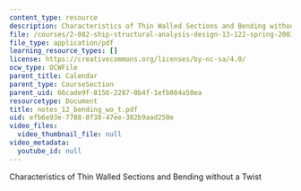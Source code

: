 ```yaml
---
content_type: resource
description: Characteristics of Thin Walled Sections and Bending without a Twist
file: /courses/2-082-ship-structural-analysis-design-13-122-spring-2003/efb6e93e77888f3847ee382b9aad250e_notes_12_bending_wo_t.pdf
file_type: application/pdf
learning_resource_types: []
license: https://creativecommons.org/licenses/by-nc-sa/4.0/
ocw_type: OCWFile
parent_title: Calendar
parent_type: CourseSection
parent_uid: 66cade9f-8156-2287-0b4f-1efb004a50ea
resourcetype: Document
title: notes_12_bending_wo_t.pdf
uid: efb6e93e-7788-8f38-47ee-382b9aad250e
video_files:
  video_thumbnail_file: null
video_metadata:
  youtube_id: null
---
```

Characteristics of Thin Walled Sections and Bending without a Twist